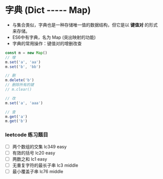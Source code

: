 # 字典 (Dict ----- Map)

+ 与集合类似，字典也是一种存储唯一值的数据结构，但它是以 **键值对** 的形式来存储。
+ ES6中有字典，名为 Map (突出映射的功能)
+ 字典的常用操作：键值对的增删改查

```js
const m = new Map()
// 增
m.set('a', 'aa')
m.set('b', 'bb')

// 删
m.delete('b')
// 删除所有的键
// m.clear()

// 改
m.set('a', 'aaa')

// 查
m.get('a')
m.get('b')

```


### leetcode 练习题目
- [ ] 两个数组的交集 lc349 easy
- [ ] 有效的括号 lc20 easy
- [ ] 两数之和 lc1 easy
- [ ] 无重复字符的最长子串 lc3 middle
- [ ] 最小覆盖子串 lc76 middle
